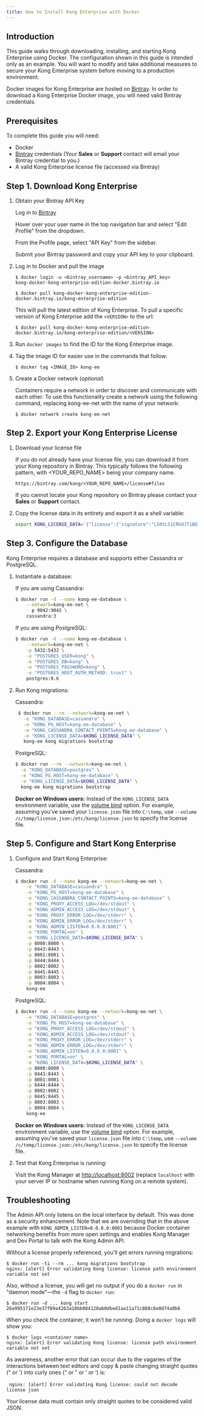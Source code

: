 ```yaml
---
title: How to Install Kong Enterprise with Docker
---
```


## Introduction

This guide walks through downloading, installing, and starting Kong Enterprise
using Docker. The configuration shown in this guide is intended only as an 
example. You will want to modify and take additional measures to secure your 
Kong Enterprise system before moving to a production environment.

Docker images for Kong Enterprise are hosted on [Bintray](https://bintray.com).
In order to download a Kong Enterprise Docker image, you will need valid Bintray
credentials.


## Prerequisites

To complete this guide you will need:

- Docker
- [Bintray](https://bintray.com) credentials (Your **Sales** or **Support** 
contact will email your Bintray credential to you.)
- A valid Kong Enterprise license file (accessed via Bintray)


## Step 1. Download Kong Enterprise

1. Obtain your Bintray API Key

    Log in to [Bintray](https://bintray.com)

    Hover over your user name in the top navigation bar and select "Edit Profile"
    from the dropdown.


    From the Profile page, select "API Key" from the sidebar.


    Submit your Bintray password and copy your API key to your clipboard.


2. Log in to Docker and pull the image

    ```
    $ docker login -u <bintray_username> -p <bintray_API_key>
    kong-docker-kong-enterprise-edition-docker.bintray.io

    $ docker pull kong-docker-kong-enterprise-edition-docker.bintray.io/kong-enterprise-edition
    ```

    This will pull the latest edition of Kong Enterprise. To pull a specific
    version of Kong Enterprise add the `<VERSION>` to the url:

    ```
    $ docker pull kong-docker-kong-enterprise-edition-docker.bintray.io/kong-enterprise-edition/<VERSION>
    ```

3. Run `docker images` to find the ID for the Kong Enterprise
image.

4. Tag the image ID for easier use in the commands that follow:

    ```
    $ docker tag <IMAGE_ID> kong-ee
    ```

5. Create a Docker network (_optional_)


    Containers require a network in order to discover and communicate with each other. 
    To use this functionality create a network using the following command, 
    replacing kong-ee-net with the name of your network:

    ```
    $ docker network create kong-ee-net
    ```


## Step 2. Export your Kong Enterprise License

1. Download your license file

    If you do not already have your license file, you can download it from your 
    Kong repository in Bintray. This typically follows the following pattern,
    with <YOUR_REPO_NAME> being your company name. 

    `https://bintray.com/kong/<YOUR_REPO_NAME>/license#files`

    If you cannot locate your Kong repository on Bintray please contact your
    **Sales** or **Support** contact.

2. Copy the license data in its entirety and export it as a shell variable:

    ```sh
    export KONG_LICENSE_DATA='{"license":{"signature":"LS0tLS1CRUdJTiBQR1AgTUVTU0FHRS0tLS0tClZlcnNpb246IEdudVBHIHYyCgpvd0did012TXdDSFdzMTVuUWw3dHhLK01wOTJTR0tLWVc3UU16WTBTVTVNc2toSVREWk1OTFEzVExJek1MY3dTCjA0ek1UVk1OREEwc2pRM04wOHpNalZKVHpOTE1EWk9TVTFLTXpRMVRVNHpTRXMzTjA0d056VXdUTytKWUdNUTQKR05oWW1VQ21NWEJ4Q3NDc3lMQmorTVBmOFhyWmZkNkNqVnJidmkyLzZ6THhzcitBclZtcFZWdnN1K1NiKzFhbgozcjNCeUxCZzdZOVdFL2FYQXJ0NG5lcmVpa2tZS1ozMlNlbGQvMm5iYkRzcmdlWFQzek1BQUE9PQo9b1VnSgotLS0tLUVORCBQR1AgTUVTU0FHRS0tLS0tCg=","payload":{"customer":"Test Company Inc","license_creation_date":"2017-11-08","product_subscription":"Kong Enterprise","admin_seats":"5","support_plan":"None","license_expiration_date":"2017-11-10","license_key":"00141000017ODj3AAG_a1V41000004wT0OEAU"},"version":1}}'
    ```


## Step 3. Configure the Database

Kong Enterprise requires a database and supports either Cassandra or PostgreSQL.

1. Instantiate a database:

    If you are using Cassandra:

    ```bash
    $ docker run -d --name kong-ee-database \
        --network=kong-ee-net \
        - p 9042:9042 \
        cassandra:3
    ```

    If you are using PostgreSQL:

    ```bash
    $ docker run -d --name kong-ee-database \
        --network=kong-ee-net \
        -p 5432:5432 \
        -e "POSTGRES_USER=kong" \
        -e "POSTGRES_DB=kong" \
        -e "POSTGRES_PASSWORD=kong" \
        -e "POSTGRES_HOST_AUTH_METHOD: trust" \
        postgres:9.6
    ```

2. Run Kong migrations:

   Cassandra: 

   ```bash
    $ docker run --rm --network=kong-ee-net \
      -e "KONG_DATABASE=cassandra" \
      -e "KONG_PG_HOST=kong-ee-database" \
      -e "KONG_CASSANDRA_CONTACT_POINTS=kong-ee-database" \
      -e "KONG_LICENSE_DATA=$KONG_LICENSE_DATA" \
      kong-ee kong migrations bootstrap
    ```

    PostgreSQL:

    ```bash
    $ docker run --rm --network=kong-ee-net \
      -e "KONG_DATABASE=postgres" \
      -e "KONG_PG_HOST=kong-ee-database" \
      -e "KONG_LICENSE_DATA=$KONG_LICENSE_DATA" \
      kong-ee kong migrations bootstrap
    ```

    **Docker on Windows users:** Instead of the `KONG_LICENSE_DATA` environment 
    variable, use the [volume bind](https://docs.docker.com/engine/reference/commandline/run/#options) option. 
    For example, assuming you've saved your `license.json` file into `C:\temp`, 
    use `--volume /c/temp/license.json:/etc/kong/license.json` to specify the 
    license file.


## Step 5. Configure and Start Kong Enterprise

1. Configure and Start Kong Enterprise:

    Cassandra:

    ```bash
    $ docker run -d --name kong-ee --network=kong-ee-net \
        -e "KONG_DATABASE=cassandra" \
        -e "KONG_PG_HOST=kong-ee-database" \
        -e "KONG_CASSANDRA_CONTACT_POINTS=kong-ee-database" \
        -e "KONG_PROXY_ACCESS_LOG=/dev/stdout" \
        -e "KONG_ADMIN_ACCESS_LOG=/dev/stdout" \
        -e "KONG_PROXY_ERROR_LOG=/dev/stderr" \
        -e "KONG_ADMIN_ERROR_LOG=/dev/stderr" \
        -e "KONG_ADMIN_LISTEN=0.0.0.0:8001" \
        -e "KONG_PORTAL=on" \
        -e "KONG_LICENSE_DATA=$KONG_LICENSE_DATA" \
        -p 8000:8000 \
        -p 8443:8443 \
        -p 8001:8001 \
        -p 8444:8444 \
        -p 8002:8002 \
        -p 8445:8445 \
        -p 8003:8003 \
        -p 8004:8004 \
        kong-ee
    ```
    
    PostgreSQL:

    ```bash
    $ docker run -d --name kong-ee --network=kong-ee-net \
        -e "KONG_DATABASE=postgres" \
        -e "KONG_PG_HOST=kong-ee-database" \
        -e "KONG_PROXY_ACCESS_LOG=/dev/stdout" \
        -e "KONG_ADMIN_ACCESS_LOG=/dev/stdout" \
        -e "KONG_PROXY_ERROR_LOG=/dev/stderr" \
        -e "KONG_ADMIN_ERROR_LOG=/dev/stderr" \
        -e "KONG_ADMIN_LISTEN=0.0.0.0:8001" \
        -e "KONG_PORTAL=on" \
        -e "KONG_LICENSE_DATA=$KONG_LICENSE_DATA" \
        -p 8000:8000 \
        -p 8443:8443 \
        -p 8001:8001 \
        -p 8444:8444 \
        -p 8002:8002 \
        -p 8445:8445 \
        -p 8003:8003 \
        -p 8004:8004 \
        kong-ee
    ```

    **Docker on Windows users:** Instead of the `KONG_LICENSE_DATA` environment 
    variable, use the [volume bind](https://docs.docker.com/engine/reference/commandline/run/#options) option. 
    For example, assuming you've saved your `license.json` file into `C:\temp`, 
    use `--volume /c/temp/license.json:/etc/kong/license.json` to specify the 
    license file.

2. Test that Kong Enterprise is running:

    Visit the Kong Manager at [http://localhost:8002](http://localhost:8002)
    (replace `localhost` with your server IP or hostname when running Kong on a 
    remote system).



## Troubleshooting

The Admin API only listens on the local interface by default. This was done as a
security enhancement. Note that we are overriding that in the above example with
`KONG_ADMIN_LISTEN=0.0.0.0:8001` because Docker container networking benefits from
more open settings and enables Kong Manager and Dev Portal to talk with the Kong
Admin API.

Without a license properly referenced, you’ll get errors running migrations:

    $ docker run -ti --rm ... kong migrations bootstrap
    nginx: [alert] Error validating Kong license: license path environment variable not set

Also, without a license, you will get no output if you do a `docker run` in
"daemon mode"—the `-d` flag to `docker run`:

    
    $ docker run -d ... kong start
    26a995171e23e37f89a4263a10bb084120ab0dbed1aa11a71c888c8e0d74a0b6
    

When you check the container, it won’t be running. Doing a `docker logs` will
show you:


    $ docker logs <container name>
    nginx: [alert] Error validating Kong license: license path environment variable not set


As awareness, another error that can occur due to the vagaries of the interactions
between text editors and copy & paste changing straight quotes (" or ') into curly
ones (“ or ” or ’ or ‘) is:

​```
nginx: [alert] Error validating Kong license: could not decode license json
​```

Your license data must contain only straight quotes to be considered valid JSON.
